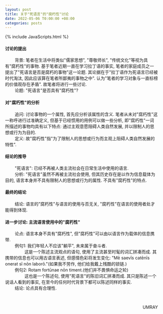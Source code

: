 ```yaml
---
layout: post
title: 关于"死语言"的"腐朽性"讨论
date: 2022-05-06 T0:00:00 +08:00
categories: posts
---
```


{% include JavaScripts.html %}

#### 讨论的提出 ####  
&emsp;&emsp; 背景: 笔者在生活中将类似"儒家思想", "尊敬师长", "传统文化"等视为具有"腐朽性"的事物. 基于笔者近期一直在学习拉丁语的事实, 笔者的家庭成员之一提出了"死语言是否是腐朽的事物"这一论题. 其论据在于"拉丁语作为死语言已经被时代淘汰, 因此应该算在笔者所鄙夷的事物之中". 认为"笔者的学习对象与一直标榜的价值观存在矛盾". 故笔者将进行一些讨论.  
&emsp;&emsp; 论题: "死语言"是否具有"腐朽性"?  

#### 对"腐朽性"的分析 ####  
&emsp;&emsp; 追问: 讨论事物的一个属性, 首先应分析该属性的含义. 笔者从未对"腐朽性"这一称呼进行过准确定义, 但基于已经惯用的用例可以做一些分析, 即"腐朽性"一词所描述的事物均具有以下特点: 通过主观意愿阻碍人类自然发展, 并以限制人的思想或行为为目的.  
&emsp;&emsp; 定义: 故"腐朽性"指"为了限制人的思想或行为而主观上阻碍人类自然发展的特性".  

#### 结论的推导 ####  
&emsp;&emsp; "死语言": 已经不再被人类主流社会在日常生活中使用的语言.  
&emsp;&emsp; 分析: "死语言"虽然不再被主流社会使用, 但其历史存在是以作为信息载体为目的, 语言本身并不具有限制人的思想或行为的属性. 不具有"腐朽性"的特点.  

#### 最终的结论 ####  
&emsp;&emsp; 结论: 语言的"腐朽性"与语言的使用与否无关, "腐朽性"在语言的使用者处才能得到体现.  

#### 进一步讨论: 主流语言使用中的"腐朽性" ####  
&emsp;&emsp; 论点: 语言本身不具有"腐朽性", 但"腐朽性"可以由以语言作为载体的信息携带.  
&emsp;&emsp; 例句1: 我们年轻人不应该"躺平", 未来属于奋斗者.  
&emsp;&emsp; &emsp;&emsp; 这是一个陈述主流观点的语句, 使用了主流甚至时髦的词汇拼凑而成. 其携带的信息也可以用古语言表述, 但感情色彩将发生变化: "Mē saevīs catēnīs onerat sī nōn laborō."(如果我不劳作, 他们给我戴上残酷的锁链.)  
&emsp;&emsp; 例句2: Rotam fortūnae nōn timent.(他们并不畏惧命运之轮)  
&emsp;&emsp; &emsp;&emsp; 这也是一个陈述句, 使用"死语言"的陈旧词汇拼凑而成. 其只是陈述一个说话人看到的事实, 在至今的任何时代背景下都可以陈述同样的事实.  
&emsp;&emsp; 结论: 论点具有合理性.  

&emsp;&emsp;  
<p align="right">UMRAY</p>
